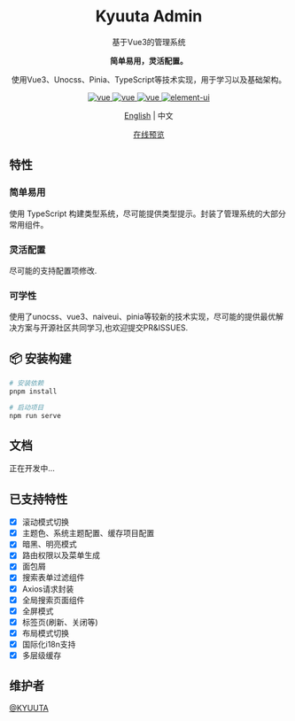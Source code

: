 <h1 align="center">Kyuuta Admin</h1>
<p align="center">基于Vue3的管理系统</p>
<p align="center"><b>简单易用，灵活配置。</b></p>
<p align="center">使用Vue3、Unocss、Pinia、TypeScript等技术实现，用于学习以及基础架构。</p>

<p align="center">
	<a href="https://github.com/vuejs/core">
		<img src="https://img.shields.io/badge/vue-3.3.8-brightgreen.svg" alt="vue">
	</a>
  <a href="https://github.com/tusen-ai/naive-ui">
		<img src="https://img.shields.io/badge/naiveui-2.38.1-brightgreen.svg" alt="vue">
	</a>
  <a href="https://github.com/microsoft/TypeScript">
		<img src="https://img.shields.io/badge/typescript-4.9.5-brightgreen.svg" alt="vue">
	</a>
	<a href="https://github.com/unocss/unocss">
		<img src="https://img.shields.io/badge/unocss-0.56.5-brightgreen.svg" alt="element-ui">
	</a>
</p>


<p align="center"><a href="README.md">English</a> | 中文</p>

<p align="center"><a href="https://kyuuta.github.io/kyuuta-admin">在线预览</a></p>

## 特性

### 简单易用
使用 TypeScript 构建类型系统，尽可能提供类型提示。封装了管理系统的大部分常用组件。

### 灵活配置
尽可能的支持配置项修改.

### 可学性
使用了unocss、vue3、naiveui、pinia等较新的技术实现，尽可能的提供最优解决方案与开源社区共同学习,也欢迎提交PR&ISSUES.

## 📦 安装构建
```bash
# 安装依赖
pnpm install

# 启动项目
npm run serve
```

## 文档
正在开发中...

## 已支持特性

- [x] 滚动模式切换
- [x] 主题色、系统主题配置、缓存项目配置
- [x] 暗黑、明亮模式
- [x] 路由权限以及菜单生成
- [x] 面包屑
- [x] 搜索表单过滤组件
- [x] Axios请求封装
- [x] 全局搜索页面组件
- [x] 全屏模式
- [x] 标签页(刷新、关闭等)
- [x] 布局模式切换
- [x] 国际化i18n支持
- [x] 多层级缓存

## 维护者

[@KYUUTA](https://github.com/kyuuta)
